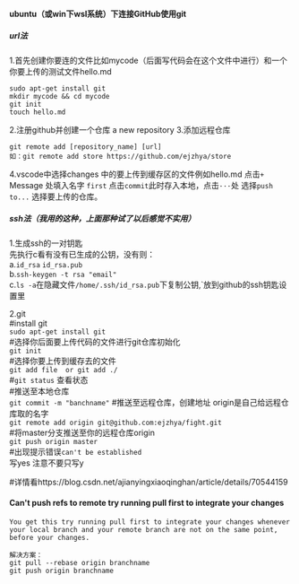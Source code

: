 #### ubuntu（或win下wsl系统）下连接GitHub使用git
##### url法
1.首先创建你要连的文件比如mycode（后面写代码会在这个文件中进行）和一个你要上传的测试文件hello.md
```
sudo apt-get install git
mkdir mycode && cd mycode
git init
touch hello.md
```
2.注册github并创建一个仓库 a new repository
3.添加远程仓库
```
git remote add [repository_name] [url]
如：git remote add store https://github.com/ejzhya/store
```
4.vscode中选择changes 中的要上传到缓存区的文件例如hello.md 点击`+`
Message 处填入名字 `first` 点击`commit`此时存入本地，点击`···`处 选择`push to...` 选择要上传的仓库。
##### ssh法（我用的这种，上面那种试了以后感觉不实用）
1.生成ssh的一对钥匙  
先执行c看有没有已生成的公钥，没有则：  
a.`id_rsa` `id_rsa.pub`   
b.`ssh-keygen -t rsa "email"`  
c.`ls -a`在隐藏文件`/home/.ssh/id_rsa.pub`下复制公钥,`放到github的ssh钥匙设置里  

2.git  
#install git  
`sudo apt-get install git`  
#选择你后面要上传代码的文件进行git仓库初始化  
`git init`  
#选择你要上传到缓存去的文件  
`git add file  or git add ./`  
#`git status` 查看状态  
#推送至本地仓库  
`git commit -m "banchname"` 
#推送至远程仓库，创建地址 origin是自己给远程仓库取的名字  
`git remote add origin git@github.com:ejzhya/fight.git`  
#将master分支推送至你的远程仓库origin  
`git push origin master`  
#出现提示错误`can't be established`  
写yes  注意不要只写y  

#详情看https://blog.csdn.net/ajianyingxiaoqinghan/article/details/70544159 <br>
#### Can't push refs to remote try running pull first to integrate your changes
`You get this try running pull first to integrate your changes whenever your local branch and your remote branch are not on the same point, before your changes.`
```
解决方案：
git pull --rebase origin branchname
git push origin branchname
```